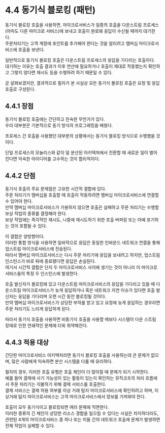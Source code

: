 # 4.4 동기식 블로킹 (패턴)

동기식 블로킹 호출을 사용하면, 마이크로서비스가 일종의 호출을 다운스트림 프로세스(아마도 다른 마이크로 서비스)에 보내고 호출이 완료돼 응답이 수신될 때까지 대기한다.  
주문처리기는 고객 계정에 포인트를 추가해야 한다는 것을 알리려고 멤버십 마이크로서비스에 호출을 보낸다.  

일반적으로 동기식 블로킹 호출은 다운스트림 프로세스의 응답을 기다리는 호출이다.  
대기하는 이유는 호출 결과가 이후 연산에 필요하거나 호출이 제대로 작동했는지 확인하고 그렇지 않다면 재시도 등을 수행하려 하기 때문일 수 있다.  

곧 살펴보겠지만, 결과적으로 필자가 본 사실상 모든 동기식 볼로킹 호출은 요청 및 응답 호출로 구성된다.  


## 4.4.1 장점  

동기식 블로킹 호출에는 간단하고 친숙한 무언가가 있다.  
우리 대부분은 기본적으로 동기 방식의 프로그래밍을 배웠다.  

프로세스 간 호출을 사용했던 대부분의 상황에서는 동기식 블로킹 방식으로 수행했을 것이다.  

단일 프로세스의 모놀리스와 같이 덜 분산된 아키텍처에서 전환할 때 새로운 일이 벌어진다면 익숙한 아이디어를 고수하는 것이 합리적이다.  

## 4.4.2 단점

동기식 호출의 주요 문제점은 고유한 시간적 결합에 있다.  
주문 처리기가 멤버십을 호출할 때 호출이 작동하려면 멤버십 마이크로서비스에 연결할 수 있어야 한다.  
만약 멤버십 마이크로서비스가 가용하지 않으면 호출은 실패하고 주문 처리기는 수행할 보상 작업의 종류를 결정해야 한다.  
보상 작업에는 즉각적인 재시도, 나중에 재시도하기 위한 호출 버퍼링 또는 아예 포기하는 것이 포함될 수 있다.  

이 결합은 양방향이다.  
이러한 통합 방식을 사용하면 일바적으로 응답은 동일한 인바운드 네트워크 연결을 통해 업스트림 마이크로서비스에 전송된다.  
따라서 멤버십 마이크로서비스는 다시 주문 처리기에 응답을 보내려고 하지만, 업스트림 인스턴스가 바로 뒤에 종료됐다면 응답은 손실된다.  
여기서 시간적 결합은 단지 두 마이크로서비스 사이에 생기는 것이 아니라 이 마이크로서비스들의 특정 두 인스턴스에 발생한다.  

호출 발신자가 블로킹돼 있고 다운스트림 마이크로서비스의 응답을 기다리고 있을 때 다운스트림 마이크로서비스가 늦게 응답하거나 혹은 네트워크 지연 이슈가 있다면 호출 발신자는 응답을 기다리며 오랜 시간 동안 블로킹될 것이다.  
만약 멤버십 마이크로서비스가 상당한 부하를 받고 있고 요청에 늦게 응답하는 경우라면 주문 처리기도 느리게 응답하게 된다.  

따라서 동기식 호출을 사용하면 비동기식 호출을 사용할 때보다 시스템이 다운 스트림 장애로 인한 연쇄적인 문제에 더욱 취약해진다.  

## 4.4.3 적용 대상

간단한 마이크로서비스 아키텍처라면 동기식 블로킹 호출을 사용하는데 큰 문제가 없으며, 많은 사람에게 익숙하면 분산 시스템을 다룰 때 유리하다.  

필자의 경우, 이러한 호출 유형은 호출 체인이 더 많아질 때 문제가 되기 시작한다.  
예를 들어 결제에 사기 가능성이 있는 활동이 있는지 확인하는 뮤직코프의 처리 흐름에서 주문 처리기는 지불하기 위해 결제 서비스를 호출한다.  
결제 서비스는 결제 허용 여부를 이상 거래 탐지 마이크로서비스에 확인하려고 하며, 이상거래 탐지 마이크로서비스는 고객 마이크로서비스에서 정보를 가져와야 한다.  

호출이 모두 동기식이고 블로킹되면 여러 문제에 직면한다.  
이러한 종류의 긴 체인이 상당한 리소스 경합을 일으킬 수 있다는 사실은 차지하더라도, 관련된 4개의 마이크로서비스 중 하나 또는 이들 간의 네트워크 호출에 문제가 발생하면 전체 작업이 실패할 수 있다.  




